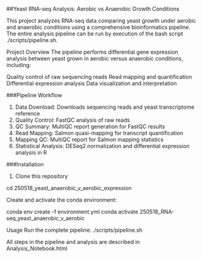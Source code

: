 ##Yeast RNA-seq Analysis: Aerobic vs Anaerobic Growth Conditions

This project analyzes RNA-seq data comparing yeast growth under aerobic and anaerobic conditions using a comprehensive bioinformatics pipeline. The entire analysis pipeline can be run by execution of the bash script ./scripts/pipeline.sh.

Project Overview
The pipeline performs differential gene expression analysis between yeast grown in aerobic versus anaerobic conditions, including:

Quality control of raw sequencing reads
Read mapping and quantification
Differential expression analysis
Data visualization and interpretation

###Pipeline Workflow

1. Data Download: Downloads sequencing reads and yeast transcriptome reference
2. Quality Control: FastQC analysis of raw reads
3. QC Summary: MultiQC report generation for FastQC results
4. Read Mapping: Salmon quasi-mapping for transcript quantification
5. Mapping QC: MultiQC report for Salmon mapping statistics
6. Statistical Analysis: DESeq2 normalization and differential expression analysis in R



###Installation

1. Clone this repository

cd 250518_yeast_anaerobic_v_aerobic_expression

Create and activate the conda environment:

conda env create -f environment.yml
conda activate 250518_RNA-seq_yeast_anaerobic_v_aerobic

Usage
Run the complete pipeline:
./scripts/pipeline.sh

All steps in the pipeline and analysis are described in Analysis_Notebook.html